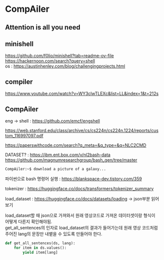 # CompAiler
## Attention is all you need
## minishell 
https://github.com/f0lio/minishell?tab=readme-ov-file  
https://hackernoon.com/search?query=shell    
os : https://austinhenley.com/blog/challengingprojects.html  

## compiler 
https://www.youtube.com/watch?v=WY3clwTLEXc&list=LL&index=1&t=212s

## CompAiler
eng -> shell : https://github.com/emcf/engshell

https://web.stanford.edu/class/archive/cs/cs224n/cs224n.1224/reports/custom_116997097.pdf

https://paperswithcode.com/search?q_meta=&q_type=&q=NLC2CMD

DATASET? : https://ibm.ent.box.com/v/nl2bash-data  
https://github.com/magnumresearchgroup/bash_gen/tree/master  

`CompAiler:~$ download a picture of a galaxy...`

파이썬으로 bash 명령어 실행 : https://blankspace-dev.tistory.com/359

tokenizer : https://huggingface.co/docs/transformers/tokenizer_summary

load_dataset : https://huggingface.co/docs/datasets/loading -> json부분 읽어보기

load_dataset할 때 json으로 가져와서 원래 영상코드로 가져온 데이터셋이랑 형식이 어떻게 다른지 확인해야됨.  
get_all_sentences의 인자로 load_dataset의 결과가 들어가는데 원래 영상 코드처럼 주어진 lang의 문장만 내뱉을 수 있도록 만들어야 한다.
```py
def get_all_sentences(ds, lang):
    for item in ds.values():
        yield item[lang]
```







